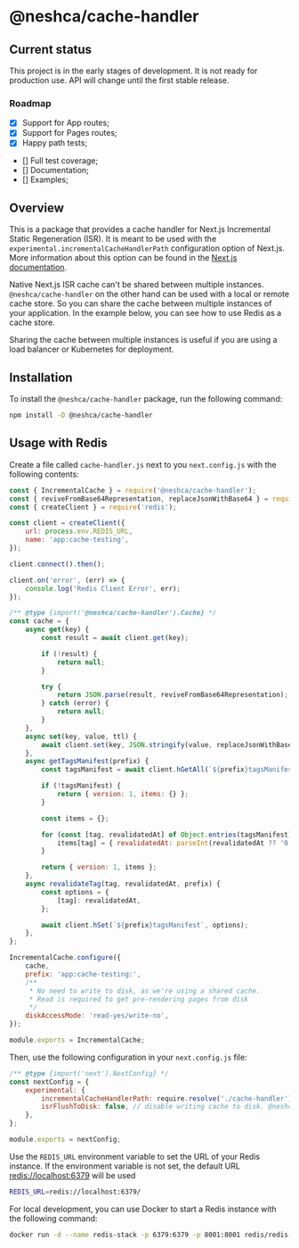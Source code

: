 # @neshca/cache-handler

## Current status

This project is in the early stages of development. It is not ready for production use. API will change until the first stable release.

### Roadmap

-   [x] Support for App routes;
-   [x] Support for Pages routes;
-   [x] Happy path tests;
-   [] Full test coverage;
-   [] Documentation;
-   [] Examples;

## Overview

This is a package that provides a cache handler for Next.js Incremental Static Regeneration (ISR). It is meant to be used with the `experimental.incrementalCacheHandlerPath` configuration option of Next.js. More information about this option can be found in the [Next.js documentation](https://nextjs.org/docs/app/api-reference/next-config-js/incrementalCacheHandlerPath).

Native Next.js ISR cache can't be shared between multiple instances. `@neshca/cache-handler` on the other hand can be used with a local or remote cache store. So you can share the cache between multiple instances of your application. In the example below, you can see how to use Redis as a cache store.

Sharing the cache between multiple instances is useful if you are using a load balancer or Kubernetes for deployment.

## Installation

To install the `@neshca/cache-handler` package, run the following command:

```sh
npm install -D @neshca/cache-handler
```

## Usage with Redis

Create a file called `cache-handler.js` next to you `next.config.js` with the following contents:

```js
const { IncrementalCache } = require('@neshca/cache-handler');
const { reviveFromBase64Representation, replaceJsonWithBase64 } = require('@neshca/json-replacer-reviver');
const { createClient } = require('redis');

const client = createClient({
    url: process.env.REDIS_URL,
    name: 'app:cache-testing',
});

client.connect().then();

client.on('error', (err) => {
    console.log('Redis Client Error', err);
});

/** @type {import('@neshca/cache-handler').Cache} */
const cache = {
    async get(key) {
        const result = await client.get(key);

        if (!result) {
            return null;
        }

        try {
            return JSON.parse(result, reviveFromBase64Representation);
        } catch (error) {
            return null;
        }
    },
    async set(key, value, ttl) {
        await client.set(key, JSON.stringify(value, replaceJsonWithBase64), { EX: ttl });
    },
    async getTagsManifest(prefix) {
        const tagsManifest = await client.hGetAll(`${prefix}tagsManifest`);

        if (!tagsManifest) {
            return { version: 1, items: {} };
        }

        const items = {};

        for (const [tag, revalidatedAt] of Object.entries(tagsManifest)) {
            items[tag] = { revalidatedAt: parseInt(revalidatedAt ?? '0', 10) };
        }

        return { version: 1, items };
    },
    async revalidateTag(tag, revalidatedAt, prefix) {
        const options = {
            [tag]: revalidatedAt,
        };

        await client.hSet(`${prefix}tagsManifest`, options);
    },
};

IncrementalCache.configure({
    cache,
    prefix: 'app:cache-testing:',
    /**
     * No need to write to disk, as we're using a shared cache.
     * Read is required to get pre-rendering pages from disk
     */
    diskAccessMode: 'read-yes/write-no',
});

module.exports = IncrementalCache;
```

Then, use the following configuration in your `next.config.js` file:

```js
/** @type {import('next').NextConfig} */
const nextConfig = {
    experimental: {
        incrementalCacheHandlerPath: require.resolve('./cache-handler'), // path to the cache handler file you created
        isrFlushToDisk: false, // disable writing cache to disk. @neshca/cache-handler will write cache to disk if ttlMode is set to 'not-ttl'
    },
};

module.exports = nextConfig;
```

Use the `REDIS_URL` environment variable to set the URL of your Redis instance. If the environment variable is not set, the default URL [redis://localhost:6379](redis://localhost:6379) will be used

```sh
REDIS_URL=redis://localhost:6379/
```

For local development, you can use Docker to start a Redis instance with the following command:

```sh
docker run -d --name redis-stack -p 6379:6379 -p 8001:8001 redis/redis-stack:latest
```
